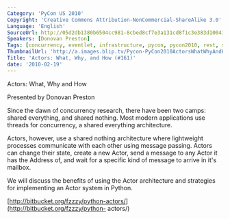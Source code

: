 ```yaml
---
Category: 'PyCon US 2010'
Copyright: 'Creative Commons Attribution-NonCommercial-ShareAlike 3.0'
Language: 'English'
SourceUrl: http://05d2db1380b6504cc981-8cbed8cf7e3a131cd8f1c3e383d10041.r93.cf2.rackcdn.com/pycon-us-2010/352_actors-what-why-and-how-161.m4v
Speakers: [Donovan Preston]
Tags: [concurrency, eventlet, infrastructure, pycon, pycon2010, rest, scaling, wsgi]
ThumbnailUrl: 'http://a.images.blip.tv/Pycon-PyCon2010ActorsWhatWhyAndHow161560.png'
Title: 'Actors: What, Why, and How (#161)'
date: '2010-02-19'
---
```

Actors: What, Why and How

  
Presented by Donovan Preston

  
Since the dawn of concurrency research, there have been two camps: shared
everything, and shared nothing. Most modern applications use threads for
concurrency, a shared everything architecture.

  
Actors, however, use a shared nothing architecture where lightweight processes
communicate with each other using message passing. Actors can change their
state, create a new Actor, send a message to any Actor it has the Address of,
and wait for a specific kind of message to arrive in it's mailbox.

  
We will discuss the benefits of using the Actor architecture and strategies
for implementing an Actor system in Python.

  
[http://bitbucket.org/fzzzy/python-actors/](http://bitbucket.org/fzzzy/python-
actors/)

